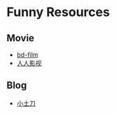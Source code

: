# Funny Resources

## Movie
- [bd-film](http://www.bd-film.co/)
- [人人影视](http://www.yyets.com/)

## Blog
- [小土刀](http://wdxtub.com/)
